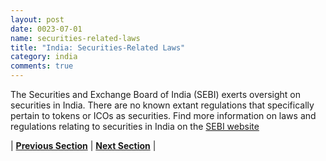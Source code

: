 ```yaml
---
layout: post
date: 0023-07-01
name: securities-related-laws
title: "India: Securities-Related Laws"
category: india
comments: true
---
```


The Securities and Exchange Board of India (SEBI) exerts oversight on securities in India. There are no known extant regulations that specifically pertain to tokens or ICOs as securities.
Find more information on laws and regulations relating to securities in India on the [SEBI website](https://www.sebi.gov.in)



| **[Previous Section](https://neo-project.github.io/global-blockchain-compliance-hub//india/india-laws-token-sales.html)** | **[Next Section](https://neo-project.github.io/global-blockchain-compliance-hub//india/india-privacy-and-data-protection.html)** |
